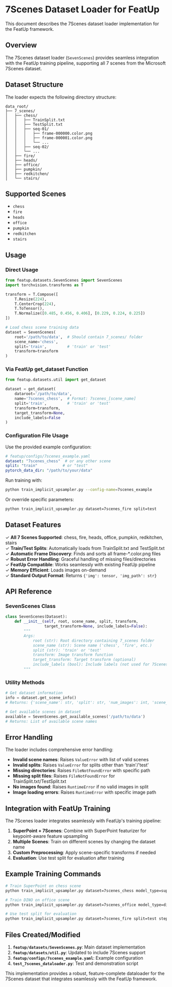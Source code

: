 # 7Scenes Dataset Loader for FeatUp

This document describes the 7Scenes dataset loader implementation for the FeatUp framework.

## Overview

The 7Scenes dataset loader (`SevenScenes`) provides seamless integration with the FeatUp training pipeline, supporting all 7 scenes from the Microsoft 7Scenes dataset.

## Dataset Structure

The loader expects the following directory structure:

```
data_root/
├── 7_scenes/
│   ├── chess/
│   │   ├── TrainSplit.txt
│   │   ├── TestSplit.txt
│   │   ├── seq-01/
│   │   │   ├── frame-000000.color.png
│   │   │   ├── frame-000001.color.png
│   │   │   └── ...
│   │   ├── seq-02/
│   │   └── ...
│   ├── fire/
│   ├── heads/
│   ├── office/
│   ├── pumpkin/
│   ├── redkitchen/
│   └── stairs/
```

## Supported Scenes

- `chess`
- `fire`
- `heads`
- `office`
- `pumpkin`
- `redkitchen`
- `stairs`

## Usage

### Direct Usage

```python
from featup.datasets.SevenScenes import SevenScenes
import torchvision.transforms as T

transform = T.Compose([
    T.Resize(224),
    T.CenterCrop(224), 
    T.ToTensor(),
    T.Normalize([0.485, 0.456, 0.406], [0.229, 0.224, 0.225])
])

# Load chess scene training data
dataset = SevenScenes(
    root='/path/to/data',  # Should contain 7_scenes/ folder
    scene_name='chess',
    split='train',         # 'train' or 'test'
    transform=transform
)
```

### Via FeatUp get_dataset Function

```python
from featup.datasets.util import get_dataset

dataset = get_dataset(
    dataroot='/path/to/data',
    name='7scenes_chess',  # Format: 7scenes_[scene_name]
    split='train',         # 'train' or 'test'
    transform=transform,
    target_transform=None,
    include_labels=False
)
```

### Configuration File Usage

Use the provided example configuration:

```yaml
# featup/configs/7scenes_example.yaml
dataset: "7scenes_chess"  # or any other scene
split: "train"           # or "test"
pytorch_data_dir: "/path/to/your/data"
```

Run training with:
```bash
python train_implicit_upsampler.py --config-name=7scenes_example
```

Or override specific parameters:
```bash
python train_implicit_upsampler.py dataset=7scenes_fire split=test
```

## Dataset Features

✓ **All 7 Scenes Supported**: chess, fire, heads, office, pumpkin, redkitchen, stairs  
✓ **Train/Test Splits**: Automatically loads from TrainSplit.txt and TestSplit.txt  
✓ **Automatic Frame Discovery**: Finds and sorts all frame-*.color.png files  
✓ **Robust Error Handling**: Graceful handling of missing files/directories  
✓ **FeatUp Compatible**: Works seamlessly with existing FeatUp pipeline  
✓ **Memory Efficient**: Loads images on-demand  
✓ **Standard Output Format**: Returns `{'img': tensor, 'img_path': str}`  

## API Reference

### SevenScenes Class

```python
class SevenScenes(Dataset):
    def __init__(self, root, scene_name, split, transform, 
                 target_transform=None, include_labels=False):
        """
        Args:
            root (str): Root directory containing 7_scenes folder
            scene_name (str): Scene name ('chess', 'fire', etc.)
            split (str): 'train' or 'test'
            transform: Image transform function
            target_transform: Target transform (optional)
            include_labels (bool): Include labels (not used for 7Scenes)
        """
```

### Utility Methods

```python
# Get dataset information
info = dataset.get_scene_info()
# Returns: {'scene_name': str, 'split': str, 'num_images': int, 'scene_dir': str}

# Get available scenes in dataset
available = SevenScenes.get_available_scenes('/path/to/data')
# Returns: List of available scene names
```

## Error Handling

The loader includes comprehensive error handling:

- **Invalid scene names**: Raises `ValueError` with list of valid scenes
- **Invalid splits**: Raises `ValueError` for splits other than 'train'/'test'  
- **Missing directories**: Raises `FileNotFoundError` with specific path
- **Missing split files**: Raises `FileNotFoundError` for TrainSplit.txt/TestSplit.txt
- **No images found**: Raises `RuntimeError` if no valid images in split
- **Image loading errors**: Raises `RuntimeError` with specific image path

## Integration with FeatUp Training

The 7Scenes loader integrates seamlessly with FeatUp's training pipeline:

1. **SuperPoint + 7Scenes**: Combine with SuperPoint featurizer for keypoint-aware feature upsampling
2. **Multiple Scenes**: Train on different scenes by changing the dataset name
3. **Custom Preprocessing**: Apply scene-specific transforms if needed
4. **Evaluation**: Use test split for evaluation after training

## Example Training Commands

```bash
# Train SuperPoint on chess scene
python train_implicit_upsampler.py dataset=7scenes_chess model_type=superpoint

# Train DINO on office scene  
python train_implicit_upsampler.py dataset=7scenes_office model_type=dino16

# Use test split for evaluation
python train_implicit_upsampler.py dataset=7scenes_fire split=test steps=100
```

## Files Created/Modified

1. **`featup/datasets/SevenScenes.py`**: Main dataset implementation
2. **`featup/datasets/util.py`**: Updated to include 7Scenes support
3. **`featup/configs/7scenes_example.yaml`**: Example configuration
4. **`test_7scenes_dataloader.py`**: Test and demonstration script

This implementation provides a robust, feature-complete dataloader for the 7Scenes dataset that integrates seamlessly with the FeatUp framework.
